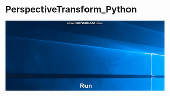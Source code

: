 # PerspectiveTransform_Python



![](https://github.com/DevDiabloH/ImageSources/blob/master/PerspectiveTransform/PerspectiveTransform.gif)
